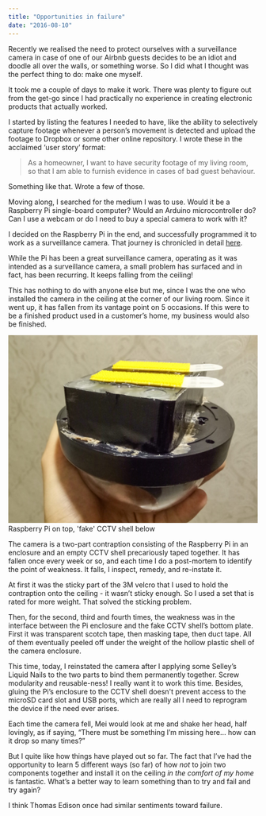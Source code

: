 ```yaml
---
title: "Opportunities in failure"
date: "2016-08-10"
---
```


Recently we realised the need to protect ourselves with a surveillance camera in case of one of our Airbnb guests decides to be an idiot and doodle all over the walls, or something worse. So I did what I thought was the perfect thing to do: make one myself.

It took me a couple of days to make it work. There was plenty to figure out from the get-go since I had practically no experience in creating electronic products that actually worked.

I started by listing the features I needed to have, like the ability to selectively capture footage whenever a person’s movement is detected and upload the footage to Dropbox or some other online repository. I wrote these in the acclaimed ‘user story’ format:

> As a homeowner, I want to have security footage of my living room, so that I am able to furnish evidence in cases of bad guest behaviour.

Something like that. Wrote a few of those.

Moving along, I searched for the medium I was to use. Would it be a Raspberry Pi single-board computer? Would an Arduino microcontroller do? Can I use a webcam or do I need to buy a special camera to work with it?

I decided on the Raspberry Pi in the end, and successfully programmed it to work as a surveillance camera. That journey is chronicled in detail [here](https://medium.com/getting-technical).

While the Pi has been a great surveillance camera, operating as it was intended as a surveillance camera, a small problem has surfaced and in fact, has been recurring. It keeps falling from the ceiling!

This has nothing to do with anyone else but me, since I was the one who installed the camera in the ceiling at the corner of our living room. Since it went up, it has fallen from its vantage point on 5 occasions. If this were to be a finished product used in a customer’s home, my business would also be finished.

![cctv contraption homemade](images/cctv-contraption_nickang_edited-1024x768.jpg) Raspberry Pi on top, 'fake' CCTV shell below

The camera is a two-part contraption consisting of the Raspberry Pi in an enclosure and an empty CCTV shell precariously taped together. It has fallen once every week or so, and each time I do a post-mortem to identify the point of weakness. It falls, I inspect, remedy, and re-instate it.

At first it was the sticky part of the 3M velcro that I used to hold the contraption onto the ceiling - it wasn’t sticky enough. So I used a set that is rated for more weight. That solved the sticking problem.

Then, for the second, third and fourth times, the weakness was in the interface between the Pi enclosure and the fake CCTV shell’s bottom plate. First it was transparent scotch tape, then masking tape, then duct tape. All of them eventually peeled off under the weight of the hollow plastic shell of the camera enclosure.

This time, today, I reinstated the camera after I applying some Selley’s Liquid Nails to the two parts to bind them permanently together. Screw modularity and reusable-ness! I really want it to work this time. Besides, gluing the Pi’s enclosure to the CCTV shell doesn't prevent access to the microSD card slot and USB ports, which are really all I need to reprogram the device if the need ever arises.

Each time the camera fell, Mei would look at me and shake her head, half lovingly, as if saying, “There must be something I’m missing here… how can it drop so many times?”

But I quite like how things have played out so far. The fact that I’ve had the opportunity to learn 5 different ways (so far) of how _not_ to join two components together and install it on the ceiling _in the comfort of my home_ is fantastic. What’s a better way to learn something than to try and fail and try again?

I think Thomas Edison once had similar sentiments toward failure.
